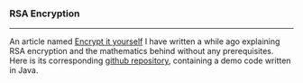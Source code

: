 ### RSA Encryption
---
An article named [Encrypt it yourself](/pdf/RSA/Encrypt-It-Yourself.pdf) I have written a while ago explaining RSA encryption and the mathematics behind without any prerequisites. Here is its corresponding [github repository](/code/textbook-RSA/), containing a demo code written in Java.

